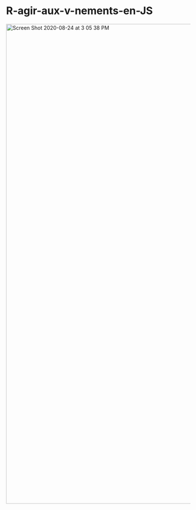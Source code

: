 # R-agir-aux-v-nements-en-JS
<img width="1308" alt="Screen Shot 2020-08-24 at 3 05 38 PM" src="https://user-images.githubusercontent.com/44788022/91048023-4dae5e80-e61b-11ea-8b59-fab9b3e50654.png">

